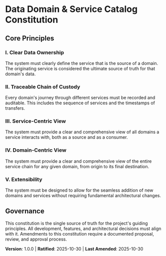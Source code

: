 <!--
Sync Impact Report:
- Version change: 0.0.0 → 1.0.0
- Modified principles: None
- Added sections: Core Principles, Governance
- Removed sections: None
- Templates requiring updates:
  - ✅ .specify/templates/plan-template.md
  - ✅ .specify/templates/spec-template.md
  - ✅ .specify/templates/tasks-template.md
- Follow-up TODOs: None
-->
# Data Domain & Service Catalog Constitution

## Core Principles

### I. Clear Data Ownership
The system must clearly define the service that is the source of a domain. The originating service is considered the ultimate source of truth for that domain's data.

### II. Traceable Chain of Custody
Every domain's journey through different services must be recorded and auditable. This includes the sequence of services and the timestamps of transfers.

### III. Service-Centric View
The system must provide a clear and comprehensive view of all domains a service interacts with, both as a source and as a consumer.

### IV. Domain-Centric View
The system must provide a clear and comprehensive view of the entire service chain for any given domain, from origin to its final destination.

### V. Extensibility
The system must be designed to allow for the seamless addition of new domains and services without requiring fundamental architectural changes.

## Governance

This constitution is the single source of truth for the project's guiding principles. All development, features, and architectural decisions must align with it. Amendments to this constitution require a documented proposal, review, and approval process.

**Version**: 1.0.0 | **Ratified**: 2025-10-30 | **Last Amended**: 2025-10-30